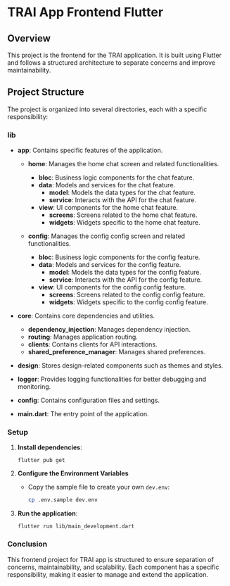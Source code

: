 # TRAI App Frontend Flutter

## Overview

This project is the frontend for the TRAI application. It is built using Flutter and follows a structured architecture to separate concerns and improve maintainability.

## Project Structure

The project is organized into several directories, each with a specific responsibility:

### lib

- **app**: Contains specific features of the application.

  - **home**: Manages the home chat screen and related functionalities.
    - **bloc**: Business logic components for the chat feature.
    - **data**: Models and services for the chat feature.
      - **model**: Models the data types for the chat feature.
      - **service**: Interacts with the API for the chat feature.
    - **view**: UI components for the home chat feature.
      - **screens**: Screens related to the home chat feature.
      - **widgets**: Widgets specific to the home chat feature.

  - **config**: Manages the config config screen and related functionalities.
    - **bloc**: Business logic components for the config feature.
    - **data**: Models and services for the config feature.
      - **model**: Models the data types for the config feature.
      - **service**: Interacts with the API for the config feature.
    - **view**: UI components for the config config feature.
      - **screens**: Screens related to the config config feature.
      - **widgets**: Widgets specific to the config config feature.

- **core**: Contains core dependencies and utilities.

  - **dependency_injection**: Manages dependency injection.
  - **routing**: Manages application routing.
  - **clients**: Contains clients for API interactions.
  - **shared_preference_manager**: Manages shared preferences.

- **design**: Stores design-related components such as themes and styles.

- **logger**: Provides logging functionalities for better debugging and monitoring.

- **config**: Contains configuration files and settings.

- **main.dart**: The entry point of the application.

### Setup

1. **Install dependencies**:
   ```
   flutter pub get
   ```

2. **Configure the Environment Variables**

   - Copy the sample file to create your own `dev.env`:
     ```sh
     cp .env.sample dev.env
     ```

3. **Run the application**:
   ```
   flutter run lib/main_development.dart 
   ```

### Conclusion

This frontend project for TRAI app is structured to ensure separation of concerns, maintainability, and scalability. Each component has a specific responsibility, making it easier to manage and extend the application.
